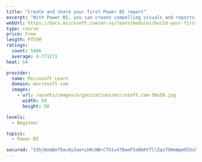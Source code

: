 ```yaml
---
title: "Create and share your first Power BI report"
excerpt: "With Power BI, you can create compelling visuals and reports. In this module, you learn how to use Power BI Desktop to connect to data, build visuals, and create a report that you can share with others in your organization. You then learn how to publish the report to the Power BI service, so that others can see your insights and benefit from your work."
webUrl: https://docs.microsoft.com/en-us/learn/modules/build-your-first-power-bi-report/
type: course
price: Free
length: PT55M
ratings:
  count: 5806
  average: 4.771271
heat: 54

provider:
  name: Microsoft Learn
  domain: microsoft.com
  images:
    - url: /assets/images/organizations/microsoft.com-50x50.jpg
      width: 50
      height: 50

levels:
  - Beginner

topics:
  - Power BI

secured: "V3hjWzmBeT9au9y3ae+LHKcWB+CTU1v47BamF5aNbKtTllZqs79NwWpm9IUskHC+c3CnpVQeX0ymRcw0L5+WengjvwLObzCiyc52uzsxg8hRqrMghvAgo4DGDLVnG0Dj/rj9hn4Uek4CL/f3V+svrg7QWTwEDH/P1r+Lcg9a+ghjHEmY9DHQ1lDKvZA2n/+aliUmri75RWwrsVdwDWvuWZn3Kg8st2IJu81RHiem41PIkBj+sXXpa/ovMFZ6nefWsyLd10cw3S7BmIyNugDjORf9f/TARjD5LgqIlrabQzG1eKI+ZaM9cEZHmLED+fSFqAAMaxjPw6mLI3lVSY8B2DclluZNMAuVWEEV8IMoeMSO981jC54mdtQ01Vb5i2M3s21PFKQ9MU2iYXCn+D4Yh9GVeUjLoiKMxve4SoXKEwE=;2jOmJx9YQ5WLiwrcRqv43g=="
---
```


